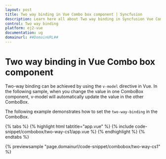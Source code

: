 ```yaml
---
layout: post
title: Two way binding in Vue Combo box component | Syncfusion
description: Learn here all about Two way binding in Syncfusion Vue Combo box component of Syncfusion Essential JS 2 and more.
control: Two way binding 
platform: ej2-vue
documentation: ug
domainurl: ##DomainURL##
---
```


# Two way binding in Vue Combo box component

Two-way binding can be achieved by using the `v-model` directive in Vue. In the following sample, when you change the value in one ComboBox component, v-model will automatically update the value in the other ComboBox.

The following example demonstrates how to set the `two-way-binding` in the ComboBox.

{% tabs %}
{% highlight html tabtitle="app.vue" %}
{% include code-snippet/combobox/two-way-cs1/app.vue %}
{% endhighlight %}
{% endtabs %}
        
{% previewsample "page.domainurl/code-snippet/combobox/two-way-cs1" %}